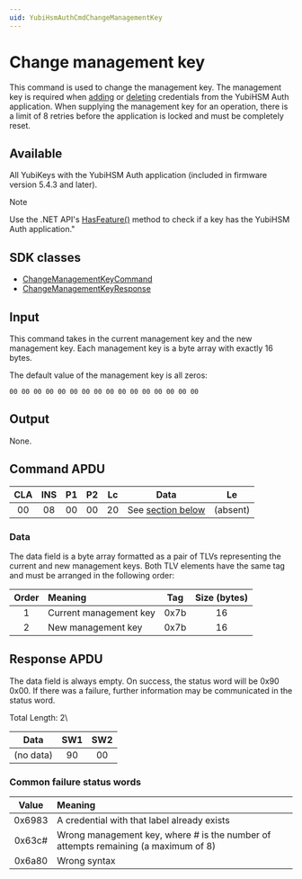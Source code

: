 ```yaml
---
uid: YubiHsmAuthCmdChangeManagementKey
---
```


<!-- Copyright 2022 Yubico AB

Licensed under the Apache License, Version 2.0 (the "License");
you may not use this file except in compliance with the License.
You may obtain a copy of the License at

    http://www.apache.org/licenses/LICENSE-2.0

Unless required by applicable law or agreed to in writing, software
distributed under the License is distributed on an "AS IS" BASIS,
WITHOUT WARRANTIES OR CONDITIONS OF ANY KIND, either express or implied.
See the License for the specific language governing permissions and
limitations under the License. -->

# Change management key

This command is used to change the management key. The management key is required when [adding](xref:YubiHsmAuthCmdAddCredential) or [deleting](xref:YubiHsmAuthCmdDeleteCredential) credentials from the YubiHSM Auth application. When supplying the management key for an operation, there is a limit of 8 retries before the application is locked and must be completely reset.

## Available

All YubiKeys with the YubiHSM Auth application (included in firmware version 5.4.3 and later).
> [!NOTE]
> Use the .NET API's [HasFeature()](xref:Yubico.YubiKey.YubiKeyFeatureExtensions.HasFeature%28Yubico.YubiKey.IYubiKeyDevice%2CYubico.YubiKey.YubiKeyFeature%29) method to check if a key has the YubiHSM Auth application."

## SDK classes

* [ChangeManagementKeyCommand](xref:Yubico.YubiKey.YubiHsmAuth.Commands.ChangeManagementKeyCommand)
* [ChangeManagementKeyResponse](xref:Yubico.YubiKey.YubiHsmAuth.Commands.ChangeManagementKeyResponse)

## Input

This command takes in the current management key and the new management key. Each management key is a byte array with exactly 16 bytes.

The default value of the management key is all zeros:

```text
00 00 00 00 00 00 00 00 00 00 00 00 00 00 00 00
```

## Output

None.

## Command APDU

| CLA | INS | P1 | P2 | Lc | Data | Le |
| :---: | :---: | :---: | :---: | :---: | :---: | :---: |
| 00 | 08 | 00 | 00 | 20 | See [section below](#data) | (absent) |

### Data

The data field is a byte array formatted as a pair of TLVs representing the current and new management keys. Both TLV elements have the same tag and must be arranged in the following order:

| Order | Meaning | Tag | Size (bytes) |
| :---: | :--- | :---: | :---: |
| 1 | Current management key | 0x7b | 16 |
| 2 | New management key | 0x7b | 16 |

## Response APDU

The data field is always empty. On success, the status word will be 0x90 0x00. If there was a failure, further information may be communicated in the status word.

Total Length: 2\

| Data | SW1 | SW2 |
| :---: | :---: | :---: |
| (no data) | 90 | 00 |

### Common failure status words

| Value | Meaning |
| :---: | :--- |
| 0x6983 | A credential with that label already exists |
| 0x63c# | Wrong management key, where # is the number of attempts remaining (a maximum of 8) |
| 0x6a80 | Wrong syntax |
